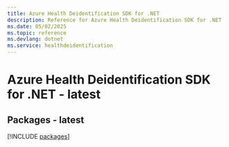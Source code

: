 ```yaml
---
title: Azure Health Deidentification SDK for .NET
description: Reference for Azure Health Deidentification SDK for .NET
ms.date: 05/02/2025
ms.topic: reference
ms.devlang: dotnet
ms.service: healthdeidentification
---
```

# Azure Health Deidentification SDK for .NET - latest
## Packages - latest
[!INCLUDE [packages](health-deidentification-index.md)]